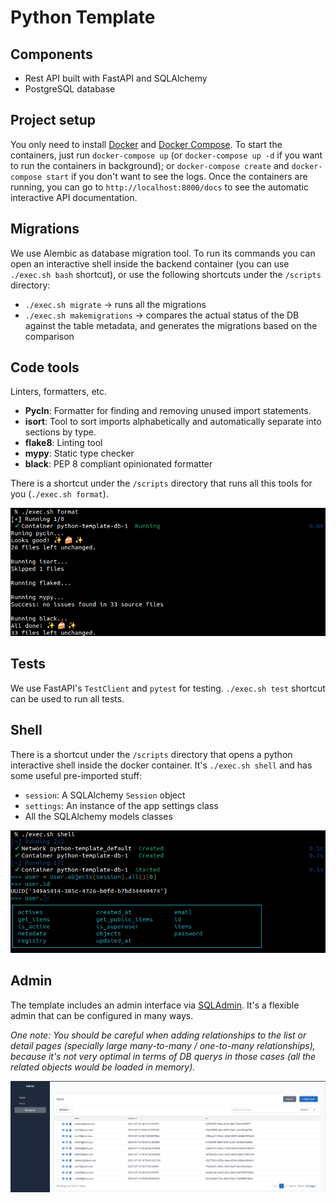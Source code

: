 # Python Template

## Components
- Rest API built with FastAPI and SQLAlchemy
- PostgreSQL database

## Project setup
You only need to install [Docker](https://docs.docker.com/engine/install/) and [Docker Compose](https://docs.docker.com/compose/install/). 
To start the containers, just run `docker-compose up` (or `docker-compose up -d` if you want to run the containers in background); or `docker-compose create` and `docker-compose start` if you don't want to see the logs. 
Once the containers are running, you can go to `http://localhost:8000/docs` to see the automatic interactive API documentation.

## Migrations
We use Alembic as database migration tool. To run its commands you can open an interactive shell inside the backend container (you can use `./exec.sh bash` shortcut), or use the following shortcuts under the `/scripts` directory:
- `./exec.sh migrate` -> runs all the migrations
- `./exec.sh makemigrations` -> compares the actual status of the DB against the table metadata, and generates the migrations based on the comparison

## Code tools
Linters, formatters, etc.

- **Pycln**: Formatter for finding and removing unused import statements.
- **isort**: Tool to sort imports alphabetically and automatically separate into sections by type.
- **flake8**: Linting tool
- **mypy**: Static type checker
- **black**: PEP 8 compliant opinionated formatter

There is a shortcut under the `/scripts` directory that runs all this tools for you (`./exec.sh format`).

![Screenshot](.docs/images/format.png)
## Tests
We use FastAPI's `TestClient` and `pytest` for testing. `./exec.sh test` shortcut can be used to run all tests.

## Shell
There is a shortcut under the `/scripts` directory that opens a python interactive shell inside the docker container. It's `./exec.sh shell` and has some useful pre-imported stuff:

- `session`: A SQLAlchemy `Session` object
- `settings`: An instance of the app settings class
- All the SQLAlchemy models classes

![Screenshot](.docs/images/shell.png)

## Admin
The template includes an admin interface via [SQLAdmin](https://github.com/aminalaee/sqladmin). It's a flexible admin that can be configured in many ways.

*One note: You should be careful when adding relationships to the list or detail pages (specially large many-to-many / one-to-many relationships), because it's not very optimal in terms of DB querys in those cases (all the related objects would be loaded in memory).*

![Screenshot](.docs/images/admin.png)
